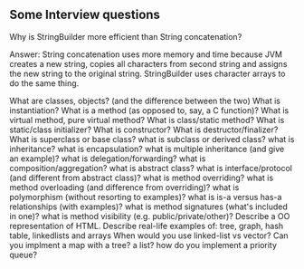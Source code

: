 ## Some Interview questions


Why is StringBuilder more efficient than String concatenation?

Answer: String concatenation uses more memory and time because JVM creates a new string, copies all characters from second string and assigns the new string to the original string. StringBuilder uses character arrays to do the same thing.

What are classes, objects? (and the difference between the two)
What is instantiation?
What is a method (as opposed to, say, a C function)?
What is virtual method, pure virtual method?
What is class/static method?
What is static/class initializer?
What is constructor?
What is destructor/finalizer?
What is superclass or base class?
what is subclass or derived class?
what is inheritance?
what is encapsulation?
what is multiple inheritance (and give an example)?
what is delegation/forwarding?
what is composition/aggregation?
what is abstract class?
what is interface/protocol (and different from abstract class)?
what is method overriding?
what is method overloading (and difference from overriding)?
what is polymorphism (without resorting to examples)?
what is is-a versus has-a relationships (with examples)?
what is method signatures (what's included in one)?
what is method visibility (e.g. public/private/other)?
Describe a OO representation of HTML.
Describe real-life examples of: tree, graph, hash table, linkedlists and arrays
When would you use linked-list vs vector?
Can you implment a map with a tree? a list?
how do you implement a priority queue?



